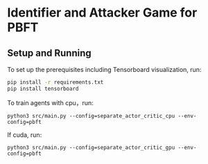 # Identifier and Attacker Game for PBFT

## Setup and Running
To set up the prerequisites including Tensorboard visualization, run:
```bash
pip install -r requirements.txt
pip install tensorboard
```
To train agents with cpu，run:
```
python3 src/main.py --config=separate_actor_critic_cpu --env-config=pbft
```
If cuda, run:
```
python3 src/main.py --config=separate_actor_critic_gpu --env-config=pbft
```

